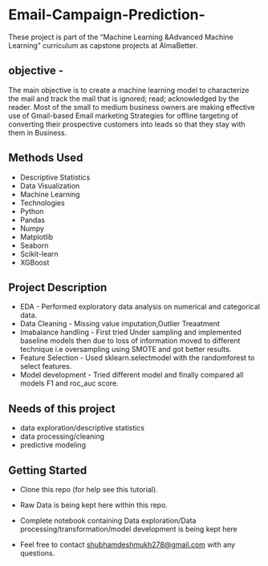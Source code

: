 # Email-Campaign-Prediction-
These project is part of the “Machine Learning &Advanced Machine Learning” curriculum as capstone projects at AlmaBetter.
## objective -
The main objective is to create a machine learning model to characterize the mail and track the mail that is ignored; read; acknowledged by the reader. Most of the small to medium business owners are making effective use of Gmail-based Email marketing Strategies for offline targeting of converting their prospective customers into leads so that they stay with them in Business.
## Methods Used
* Descriptive Statistics
* Data Visualization
* Machine Learning
* Technologies
* Python
* Pandas
* Numpy
* Matplotlib
* Seaborn
* Scikit-learn
* XGBoost
## Project Description
* EDA - Performed exploratory data analysis on numerical and categorical data.
* Data Cleaning - Missing value imputation,Outlier Treaatment
* Imabalance handling - First tried Under sampling and implemented baseline models then due to loss of information moved to different technique i.e oversampling using SMOTE and got better results.
* Feature Selection - Used sklearn.selectmodel with the randomforest to select features.
* Model development - Tried different model and finally compared all models F1 and roc_auc score.
## Needs of this project
* data exploration/descriptive statistics
* data processing/cleaning
* predictive modeling
## Getting Started
* Clone this repo (for help see this tutorial).

* Raw Data is being kept here within this repo.

* Complete notebook containing Data exploration/Data processing/transformation/model development is being kept here

* Feel free to contact shubhamdeshmukh278@gmail.com with any questions.
